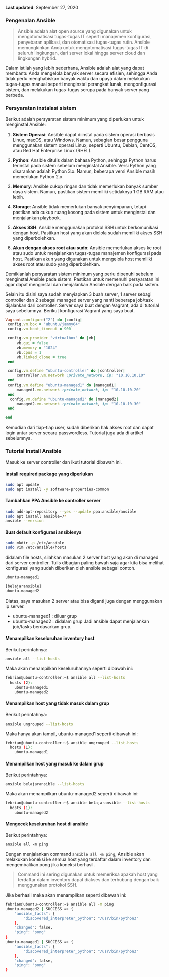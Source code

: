 **Last updated**: September 27, 2020


### Pengenalan Ansible

> Ansible adalah alat open source yang digunakan untuk mengotomatisasi tugas-tugas IT seperti manajemen konfigurasi, penyebaran aplikasi, dan otomatisasi tugas-tugas rutin. Ansible memungkinkan Anda untuk mengotomatisasi tugas-tugas IT di seluruh lingkungan, dari server lokal hingga server cloud dan lingkungan hybrid.

Dalam istilah yang lebih sederhana, Ansible adalah alat yang dapat membantu Anda mengelola banyak server secara efisien, sehingga Anda tidak perlu menghabiskan banyak waktu dan upaya dalam melakukan tugas-tugas manual seperti menginstal perangkat lunak, mengonfigurasi sistem, dan melakukan tugas-tugas serupa pada banyak server yang berbeda.

### Persyaratan instalasi sistem

Berikut adalah persyaratan sistem minimum yang diperlukan untuk menginstal Ansible:

1. **Sistem Operasi**: Ansible dapat diinstal pada sistem operasi berbasis Linux, macOS, atau Windows. Namun, sebagian besar pengguna menggunakan sistem operasi Linux, seperti Ubuntu, Debian, CentOS, atau Red Hat Enterprise Linux (RHEL).

2. **Python**: Ansible ditulis dalam bahasa Python, sehingga Python harus terinstal pada sistem sebelum menginstal Ansible. Versi Python yang disarankan adalah Python 3.x. Namun, beberapa versi Ansible masih memerlukan Python 2.x.

3. **Memory**: Ansible cukup ringan dan tidak memerlukan banyak sumber daya sistem. Namun, pastikan sistem memiliki setidaknya 1 GB RAM atau lebih.

4. **Storage**: Ansible tidak memerlukan banyak penyimpanan, tetapi pastikan ada cukup ruang kosong pada sistem untuk menginstal dan menjalankan playbook.

5. **Akses SSH**: Ansible menggunakan protokol SSH untuk berkomunikasi dengan host. Pastikan host yang akan dielola sudah memiliki akses SSH yang diperbolehkan.

6. **Akun dengan akses root atau sudo**: Ansible memerlukan akses ke root atau sudo untuk menjalankan tugas-tugas manajemen konfigurasi pada host. Pastikan akun yang digunakan untuk mengelola host memiliki akses root atau sudo yang diperbolehkan.

Demikianlah persyaratan sistem minimum yang perlu dipenuhi sebelum menginstal Ansible pada sistem. Pastikan untuk memenuhi persyaratan ini agar dapat menginstal dan menjalankan Ansible dengan baik pada sistem.

Selain itu disini saya sudah menyiapkan 3 buah server, 1 server sebagi controller dan 2 sebagai managed server yang nanti beberapa job/task dijalankan dari controller. Server saya buat dengan Vagrant, ada di tutorial saya sebelumnya. Berikut konfigurasi Vagrant yang saya buat. 

```ruby
Vagrant.configure("2") do |config|
 config.vm.box = "ubuntu/jammy64"
 config.vm.boot_timeout = 900

 config.vm.provider "virtualbox" do |vb|
     vb.gui = false
     vb.memory = "1024"
     vb.cpus = 1
     vb.linked_clone = true
 end

 config.vm.define "ubuntu-controller" do |controller|
     controller.vm.network :private_network, ip: "10.10.10.10"
 end
 config.vm.define "ubuntu-managed1" do |managed1|
     managed1.vm.network :private_network, ip: "10.10.10.20"
 end
  config.vm.define "ubuntu-managed2" do |managed2|
     managed2.vm.network :private_network, ip: "10.10.10.30"
 end

end
```

Kemudian dari tiap-tiap user, sudah diberikan hak akses root dan dapat login antar server secara passwordless. Tutorial juga ada di artikel sebelumnya.

### Tutorial Install Ansible

Masuk ke server controller dan ikuti tutorial dibawah ini.

#### Install required package yang diperlukan
```bash
sudo apt update
sudo apt install -y software-properties-common
```

#### Tambahkan PPA Ansible ke controller server
```bash
sudo add-apt-repository --yes --update ppa:ansible/ansible
sudo apt install ansible=7*
ansible --version
```

#### Buat default konfigurasi ansiblenya
```bash
sudo mkdir -p /etc/ansible
sudo vim /etc/ansible/hosts
```

didalam file hosts, silahkan masukan 2 server host yang akan di managed dari server controller. Tulis dibagian paling bawah saja agar kita bisa melihat konfigurasi yang sudah diberikan oleh ansible sebagai contoh.
```bash
ubuntu-managed1

[belajaransible]
ubuntu-managed2
```
Diatas, saya masukan 2 server atau bisa diganti juga dengan menggunakan ip server. 
* ubuntu-managed1 : diluar grup
* ubuntu-managed2 : didalam grup
Jadi ansible dapat menjalankan job/tasks berdasarkan grup.

#### Menampilkan keseluruhan inventory host
Berikut perintahnya:
```bash
ansible all --list-hosts
```
Maka akan menampilkan keseluruhannya seperti dibawah ini:
```bash
febrian@ubuntu-controller:~$ ansible all --list-hosts
  hosts (2):
    ubuntu-managed1
    ubuntu-managed2
```
#### Menampilkan host yang tidak masuk dalam grup
Berikut perintahnya:
```bash
ansible ungrouped --list-hosts
```
Maka hanya akan tampil, ubuntu-managed1 seperti dibawah ini:
```bash
febrian@ubuntu-controller:~$ ansible ungrouped --list-hosts
  hosts (1):
    ubuntu-managed1
```
#### Menampilkan host yang masuk ke dalam grup
Berikut perintahnya:
```bash
ansible belajaransible --list-hosts
```
Maka akan menampilkan ubuntu-managed2 seperti dibawah ini:
```bash
febrian@ubuntu-controller:~$ ansible belajaransible --list-hosts
  hosts (1):
    ubuntu-managed2
```
#### Mengecek keseluruhan host di ansible
Berikut perintahnya:
```
ansible all -m ping
```
Dengan menjalankan command `ansible all -m ping`, Ansible akan melakukan koneksi ke semua host yang terdaftar dalam inventory dan mengembalikan pong jika koneksi berhasil. 

> Command ini sering digunakan untuk memeriksa apakah host yang terdaftar dalam inventory dapat diakses dan terhubung dengan baik menggunakan protokol SSH.

Jika berhasil maka akan menampilkan seperti dibawah ini:
```bash
febrian@ubuntu-controller:~$ ansible all -m ping
ubuntu-managed2 | SUCCESS => {
    "ansible_facts": {
        "discovered_interpreter_python": "/usr/bin/python3"
    },
    "changed": false,
    "ping": "pong"
}
ubuntu-managed1 | SUCCESS => {
    "ansible_facts": {
        "discovered_interpreter_python": "/usr/bin/python3"
    },
    "changed": false,
    "ping": "pong"
}
```



